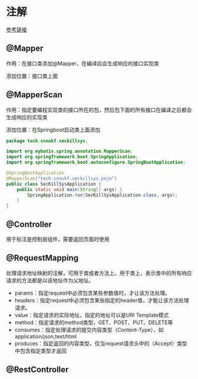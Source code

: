 # 注解

[参考链接](https://www.jianshu.com/p/f457a575e155)

## @Mapper

作用：在接口类添加@Mapper，在编译后会生成响应的接口实现类

添加位置：接口类上面

## @MapperScan

作用：指定要编程实现类的接口所在的包，然后包下面的所有接口在编译之后都会生成响应的实现类

添加位置：在Springboot启动类上面添加

```java
package tech.snnukf.seckillsys;

import org.mybatis.spring.annotation.MapperScan;
import org.springframework.boot.SpringApplication;
import org.springframework.boot.autoconfigure.SpringBootApplication;

@SpringBootApplication
@MapperScan("tech.snnukf.seckillsys.pojo")
public class SecKillSysApplication {
    public static void main(String[] args) {
        SpringApplication.run(SecKillSysApplication.class, args);
    }
}

```

## @Controller

用于标注是控制层组件，需要返回页面时使用

## @RequestMapping

处理请求地址映射的注解，可用于类或者方法上。用于类上，表示类中的所有响应请求的方法都是以该地址作为父地址。

- params：指定request中必须包含某些参数值时，才让该方法处理。
- headers：指定request中必须包含某些指定的header值，才能让该方法处理请求。
- value：指定请求的实际地址，指定的地址可以是URI Template模式
- method：指定请求的method类型，GET、POST、PUT、DELETE等
- consumes：指定处理请求的提交内容类型（Content-Type），如application/json,text/html
- produces：指定返回的内容类型，仅当request请求头中的（Accept）类型中包含指定类型才返回

## @RestController